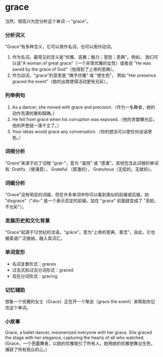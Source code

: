 # grace

当然，很高兴为您分析这个单词 -- "grace"。

  

### 分析词义

  

"Grace"有多种含义，它可以用作名词，也可以用作动词。

  

1.  作为名词，最常见的含义是"优雅、高雅；魅力；宽恕；恩典"。例如， 我们可以说"A woman of great grace"（一个非常优雅的女性）或者说 "He was saved by the grace of God"（他得到了上帝的恩典）。
2.  作为动词，"grace"的意思是 "赐予优雅" 或 "使生色"。 例如 "Her presence graced the event"（她的出席使得活动更有光彩）。

  

### 列举例句

  

1.  As a dancer, she moved with grace and precision.（作为一名舞者，她的动作充满优雅和精确。）
2.  He fell from grace when his corruption was exposed.（他的贪婪曝光后，他的声誉就一落千丈了。）
3.  Your ideas would grace any conversation.（你的想法可以使任何谈话增色。）

  

### 词根分析

  

"Grace"来源于拉丁词根 "grat-"，意为 "喜悦" 或 "感激"。其他包含此词根的单词有: Gratify （使满意）， Grateful （感激的）， Gratuitous（无偿的，无故的）。

  

### 词缀分析

  

"Grace"没有明显的词缀，但在许多单词中你可以看到类似的前缀或后缀，如 "disgrace"（"dis-" 是一个表示否定的前缀，加在 "grace" 前面就变成了 "丢脸，不光彩"）。

  

### 发展历史和文化背景

  

"Grace"起源于12世纪的法语，“grâce”，意为“上帝的恩典、善念”，自此，它也被英语广泛接纳，融入其词汇。

  

### 单词变形

  

*   名词复数形式：graces
*   过去式和过去分词形式：graced
*   现在分词形式：gracing

  

### 记忆辅助

  

想象一个优雅的女士（Grace）正在开一个聚会（grace the event）来帮助你记住这个单词。

  

### 小故事

  

Grace, a ballet dancer, mesmerized everyone with her grace. She graced the stage with her elegance, capturing the hearts of all who watched. (Grace，一个芭蕾舞者，以她的优雅吸引了所有人。她用她的优雅使舞台生色，捕获了所有观众的心。)
